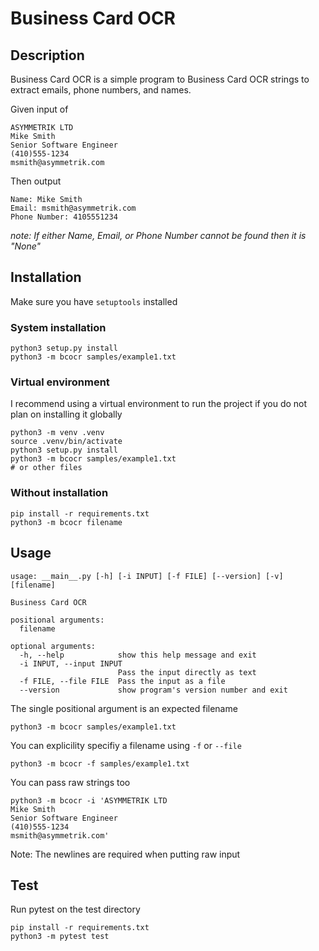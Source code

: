 Business Card OCR
===================

## Description
Business Card OCR is a simple program to Business Card OCR strings to extract emails, phone numbers, and names.

Given input of 
```
ASYMMETRIK LTD
Mike Smith
Senior Software Engineer
(410)555-1234
msmith@asymmetrik.com
```

Then output

```
Name: Mike Smith
Email: msmith@asymmetrik.com
Phone Number: 4105551234
```

*note: If either Name, Email, or Phone Number cannot be found then it is "None"*

## Installation

Make sure you have `setuptools` installed

### System installation

```
python3 setup.py install
python3 -m bcocr samples/example1.txt
```

### Virtual environment

I recommend using a virtual environment to run the project if you do not plan on installing it globally

```
python3 -m venv .venv
source .venv/bin/activate
python3 setup.py install
python3 -m bcocr samples/example1.txt
# or other files
```

### Without installation
```
pip install -r requirements.txt
python3 -m bcocr filename
```

## Usage
```
usage: __main__.py [-h] [-i INPUT] [-f FILE] [--version] [-v] [filename]

Business Card OCR

positional arguments:
  filename

optional arguments:
  -h, --help            show this help message and exit
  -i INPUT, --input INPUT
                        Pass the input directly as text
  -f FILE, --file FILE  Pass the input as a file
  --version             show program's version number and exit
```
The single positional argument is an expected filename

```
python3 -m bcocr samples/example1.txt
```

You can explicility specifiy a filename using `-f` or `--file`

```
python3 -m bcocr -f samples/example1.txt
```

You can pass raw strings too

```
python3 -m bcocr -i 'ASYMMETRIK LTD
Mike Smith
Senior Software Engineer
(410)555-1234
msmith@asymmetrik.com'
```

Note: The newlines are required when putting raw input

## Test

Run pytest on the test directory

```
pip install -r requirements.txt
python3 -m pytest test
```
